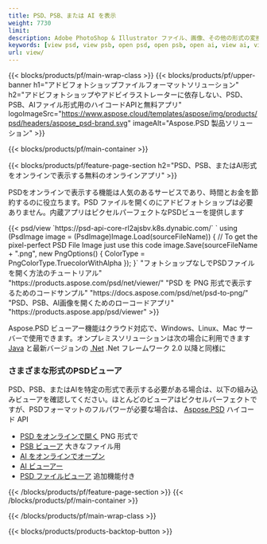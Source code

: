 ```yaml
---
title: PSD、PSB、または AI を表示
weight: 7730
limit: 
description: Adobe PhotoShop & Illustrator ファイル、画像、その他の形式の変換
keywords: [view psd, view psb, open psd, open psb, open ai, view ai, view image, open photoshop file, open illustrator file]
url: view/
---
```


{{< blocks/products/pf/main-wrap-class >}}
{{< blocks/products/pf/upper-banner h1="アドビフォトショップファイルフォーマットソリューション" h2="アドビフォトショップやアドビイラストレーターに依存しない、PSD、PSB、AIファイル形式用のハイコードAPIと無料アプリ" logoImageSrc="https://www.aspose.cloud/templates/aspose/img/products/psd/headers/aspose_psd-brand.svg" imageAlt="Aspose.PSD 製品ソリューション" >}}

{{< blocks/products/pf/main-container >}}

{{< blocks/products/pf/feature-page-section h2="PSD、PSB、またはAI形式をオンラインで表示する無料のオンラインアプリ" >}}
<p>PSDをオンラインで表示する機能は人気のあるサービスであり、時間とお金を節約するのに役立ちます。PSD ファイルを開くのにアドビフォトショップは必要ありません。内蔵アプリはピクセルパーフェクトなPSDビューを提供します</p>
{{< psd/view `https://psd-api-core-rl2ajsbv.k8s.dynabic.com/` 
`    using (PsdImage image = (PsdImage)Image.Load(sourceFileName))
    {
        // To get the pixel-perfect PSD File Image just use this code
        image.Save(sourceFileName + ".png",  new PngOptions() {  ColorType = PngColorType.TruecolorWithAlpha });
    }` 
"フォトショップなしでPSDファイルを開く方法のチュートリアル" "https://products.aspose.com/psd/net/viewer/" 
"PSD を PNG 形式で表示するためのコードサンプル"  "https://docs.aspose.com/psd/net/psd-to-png/" 
"PSD、PSB、AI画像を開くためのローコードアプリ" "https://products.aspose.app/psd/viewer" >}}
<p>Aspose.PSD ビューアー機能はクラウド対応で、Windows、Linux、Mac サーバーで使用できます。オンプレミスソリューションは次の場合に利用できます <a href="https://products.aspose.com/psd/java/">Java</a> と最新バージョンの <a href="https://products.aspose.com/psd/net/">.Net</a> .Net フレームワーク 2.0 以降と同様に</p>

<h3 class="headingpdleft">さまざまな形式のPSDビューア</h3>
<p>PSD、PSB、またはAIを特定の形式で表示する必要がある場合は、以下の組み込みビューアを確認してください。ほとんどのビューアはピクセルパーフェクトですが、PSDフォーマットのフルパワーが必要な場合は、 <a href="/psd/">Aspose.PSD</a> ハイコード API</p>
<ul>
<li><a href="open-psd-online">PSD をオンラインで開く</a> PNG 形式で</li>
<li><a href="psb">PSB ビューア</a> 大きなファイル用</li>
<li><a href="open-ai-online">AI をオンラインでオープン</a></li>
<li><a href="ai">AI ビューアー</a></li>
<li><a href="/psd/view/psd-file-viewer">PSD ファイルビューア</a> 追加機能付き</li>
</ul>

{{< /blocks/products/pf/feature-page-section >}}
{{< /blocks/products/pf/main-container >}}


{{< /blocks/products/pf/main-wrap-class >}}

{{< blocks/products/products-backtop-button >}}
